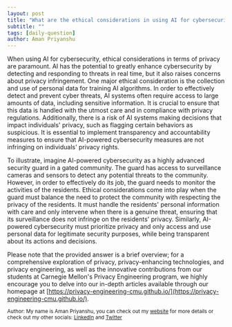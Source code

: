 ```yaml
---
layout: post
title: "What are the ethical considerations in using AI for cybersecurity in terms of privacy?"
subtitle: ""
tags: [daily-question]
author: Aman Priyanshu
---
```


When using AI for cybersecurity, ethical considerations in terms of privacy are paramount. AI has the potential to greatly enhance cybersecurity by detecting and responding to threats in real time, but it also raises concerns about privacy infringement. One major ethical consideration is the collection and use of personal data for training AI algorithms. In order to effectively detect and prevent cyber threats, AI systems often require access to large amounts of data, including sensitive information. It is crucial to ensure that this data is handled with the utmost care and in compliance with privacy regulations. Additionally, there is a risk of AI systems making decisions that impact individuals' privacy, such as flagging certain behaviors as suspicious. It is essential to implement transparency and accountability measures to ensure that AI-powered cybersecurity measures are not infringing on individuals' privacy rights.

To illustrate, imagine AI-powered cybersecurity as a highly advanced security guard in a gated community. The guard has access to surveillance cameras and sensors to detect any potential threats to the community. However, in order to effectively do its job, the guard needs to monitor the activities of the residents. Ethical considerations come into play when the guard must balance the need to protect the community with respecting the privacy of the residents. It must handle the residents' personal information with care and only intervene when there is a genuine threat, ensuring that its surveillance does not infringe on the residents' privacy. Similarly, AI-powered cybersecurity must prioritize privacy and only access and use personal data for legitimate security purposes, while being transparent about its actions and decisions.

Please note that the provided answer is a brief overview; for a comprehensive exploration of privacy, privacy-enhancing technologies, and privacy engineering, as well as the innovative contributions from our students at Carnegie Mellon's Privacy Engineering program, we highly encourage you to delve into our in-depth articles available through our homepage at [https://privacy-engineering-cmu.github.io/](https://privacy-engineering-cmu.github.io/).

<small>Author: My name is Aman Priyanshu, you can check out my [website](https://amanpriyanshu.github.io/) for more details or check out my other socials: [LinkedIn](https://www.linkedin.com/in/aman-priyanshu/) and [Twitter](https://twitter.com/AmanPriyanshu6)</small>
